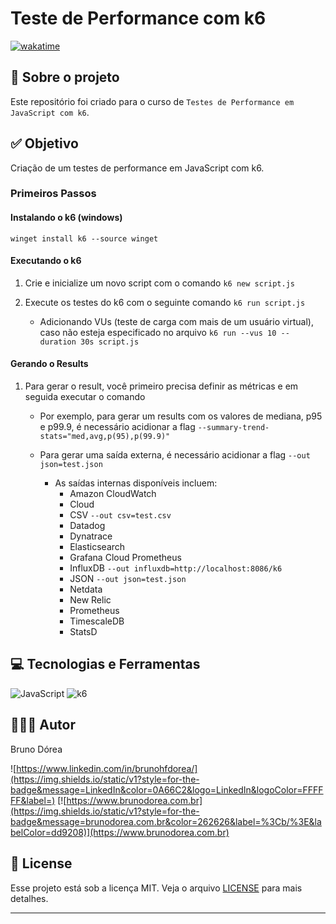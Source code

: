 # Teste de Performance com k6

[![wakatime](https://wakatime.com/badge/user/68660678-6b86-4b78-98df-f5f41a37e1bc/project/018e4295-c0cb-4fbd-b353-ac8c8fcd19d8.svg)](https://wakatime.com/badge/user/68660678-6b86-4b78-98df-f5f41a37e1bc/project/018e4295-c0cb-4fbd-b353-ac8c8fcd19d8)

## 💼 Sobre o projeto

Este repositório foi criado para o curso de `Testes de Performance em JavaScript com k6`.

## ✅ Objetivo

Criação de um testes de performance em JavaScript com k6.

### Primeiros Passos

#### Instalando o k6 (windows)

`winget install k6 --source winget`

#### Executando o k6

1. Crie e inicialize um novo script com o comando `k6 new script.js`

2. Execute os testes do k6 com o seguinte comando `k6 run script.js`

    - Adicionando VUs (teste de carga com mais de um usuário virtual), caso não esteja especificado no arquivo `k6 run --vus 10 --duration 30s script.js`

#### Gerando o Results

1. Para gerar o result, você primeiro precisa definir as métricas e em seguida executar o comando

    - Por exemplo, para gerar um results com os valores de mediana, p95 e p99.9, é necessário acidionar a flag `--summary-trend-stats="med,avg,p(95),p(99.9)"`

    - Para gerar uma saída externa, é necessário acidionar a flag `--out json=test.json`

        - As saídas internas disponíveis incluem:
            - Amazon CloudWatch
            - Cloud
            - CSV `--out csv=test.csv`
            - Datadog
            - Dynatrace
            - Elasticsearch
            - Grafana Cloud Prometheus
            - InfluxDB `--out influxdb=http://localhost:8086/k6`
            - JSON `--out json=test.json`
            - Netdata
            - New Relic
            - Prometheus
            - TimescaleDB
            - StatsD

## 💻 Tecnologias e Ferramentas

![JavaScript](https://img.shields.io/static/v1?style=for-the-badge&message=JavaScript&color=222222&logo=JavaScript&logoColor=F7DF1E&label=)
![k6](https://img.shields.io/static/v1?style=for-the-badge&message=k6&color=7D64FF&logo=k6&logoColor=FFFFFF&label=)

## 👨🏽‍💻 Autor

Bruno Dórea

![https://www.linkedin.com/in/brunohfdorea/](https://img.shields.io/static/v1?style=for-the-badge&message=LinkedIn&color=0A66C2&logo=LinkedIn&logoColor=FFFFFF&label=)
[![https://www.brunodorea.com.br](https://img.shields.io/static/v1?style=for-the-badge&message=brunodorea.com.br&color=262626&label=%3Cb/%3E&labelColor=dd9208)](https://www.brunodorea.com.br)

## 📝 License

Esse projeto está sob a licença MIT. Veja o arquivo [LICENSE](LICENSE) para mais detalhes.

---
